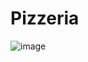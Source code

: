 # Pizzeria

![image](https://sun9-west.userapi.com/sun9-4/s/v1/ig2/QukdcG4qATgKhh3asdZxyMAzWhuB9g-IcRcxzRMtjL4mGUKSc3edRf6Y5eQENgtS3S8vr9-_lKVhjSH-8RuNMX_w.jpg?size=549x895&quality=96&type=album)
